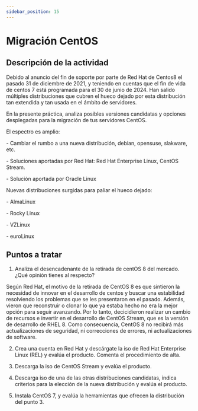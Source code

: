 ```yaml
---
sidebar_position: 15
---
```


# Migración CentOS

## Descripción de la actividad


Debido al anuncio del fin de soporte por parte de Red Hat de Centos8 el pasado 31 de diciembre de 2021, y teniendo en cuentas que el fin de vida de centos 7 está programada para el 30 de junio de 2024. Han salido múltiples distribuciones que cubren el hueco dejado por esta distribución tan extendida y tan usada en el ámbito de servidores.

En la presente práctica, analiza posibles versiones candidatas y opciones desplegadas para la migración de tus servidores CentOS.

El espectro es amplio:

\- Cambiar el rumbo a una nueva distribución, debian, opensuse, slakware, etc.

\- Soluciones aportadas por Red Hat: Red Hat Enterprise Linux, CentOS Stream.

\- Solución aportada por Oracle Linux


Nuevas distribuciones surgidas para paliar el hueco dejado:

\- AlmaLinux

\- Rocky Linux

\- VZLinux

\- euroLinux


## Puntos a tratar


1. Analiza el desencadenante de la retirada de centOS 8 del mercado. ¿Qué opinión tienes al respecto?

Según Red Hat, el motivo de la retirada de CentOS 8 es que sintieron la necesidad de innovar en el desarrollo de centos y buscar una estabilidad resolviendo los problemas que se les presentaron en el pasado. Además, vieron que reconstruir o clonar lo que ya estaba hecho no era la mejor opción para seguir avanzando. Por lo tanto, decicidieron realizar un cambio de recursos e invertir en el desarrollo de CentOS Stream, que es la versión de desarrollo de RHEL 8. Como consecuencia, CentOS 8 no recibirá más actualizaciones de seguridad, ni correcciones de errores, ni actualizaciones de software.




2. Crea una cuenta en Red Hat y descárgate la iso de Red Hat Enterprise Linux (REL) y evalúa el producto. Comenta el procedimiento de alta.



3. Descarga la iso de CentOS Stream y evalúa el producto.



4. Descarga iso de una de las otras distribuciones candidatas, indica criterios para la elección de la nueva distribución y evalúa el producto.



5. Instala CentOS 7, y evalúa la herramientas que ofrecen la distribución del punto 3.

